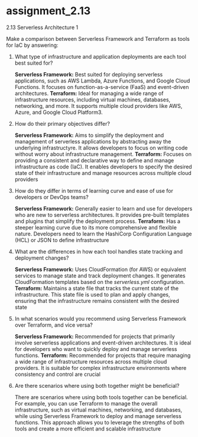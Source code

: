 # assignment_2.13
2.13 Serverless Architecture 1

Make a comparison between Serverless Framework and Terraform as tools for IaC by answering:

1. What type of infrastructure and application deployments are each tool best suited for?
   
   **Serverless Framework:** Best suited for deploying serverless applications, such as AWS Lambda, Azure Functions, and Google Cloud Functions. It focuses on function-as-a-service (FaaS) and event-driven
   architectures.
   **Terraform:** Ideal for managing a wide range of infrastructure resources, including virtual machines, databases, networking, and more. It supports multiple cloud providers like AWS, Azure, and Google Cloud        Platform3.
   
2. How do their primary objectives differ?
   
   **Serverless Framework:** Aims to simplify the deployment and management of serverless applications by abstracting away the underlying infrastructyre. It allows developers to focus on writing code without worry about infrastructure management.
   **Terraform:** Focuses on providing a consistent and declarative way to define and manage infrastructure as code (IaC). It enables developers to specify the desired state of their infrastructure and manage resources across multiple cloud providers
   
3. How do they differ in terms of learning curve and ease of use for developers or DevOps teams?
   
   **Serverless Framework:** Generally easier to learn and use for developers who are new to serverless architectures. It provides pre-built templates and plugins that simplify the deployment process.
   **Terraform:** Has a steeper learning curve due to its more comprehensive and flexible nature. Developers need to learn the HashiCorp Configuration Language (HCL) or JSON to define infrastructure
   
4. What are the differences in how each tool handles state tracking and deployment changes?
   
   **Serverless Framework:** Uses CloudFormation (for AWS) or equivalent services to manage state and track deployment changes. It generates CloudFormation templates based on the _serverless.yml_ configuration.
   **Terraform:** Maintains a state file that tracks the current state of the infrastructure. This state file is used to plan and apply changes, ensuring that the infrastructure remains consistent with the desired state
   
5. In what scenarios would you recommend using Serverless Framework over Terraform, and vice versa?
    
   **Serverless Framework:** Recommended for projects that primarily involve serverless applications and event-driven architectures. It is ideal for developers who want to quickly deploy and manage serverless functions.
   **Terraform:** Recommended for projects that require managing a wide range of infrastructure resources across multiple cloud providers. It is suitable for complex infrastructure environments where consistency and control are crucial
    
6. Are there scenarios where using both together might be beneficial?
    
   There are scenarios where using both tools together can be beneficial. For example, you can use Terraform to manage the overall infrastructure, such as virtual machines, networking, and databases, while using Serverless Framework to deploy and manage serverless functions. This approach allows you to leverage the strengths of both tools and create a more efficient and scalable infrastructure


